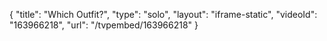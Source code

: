 {
    "title": "Which Outfit?",
    "type": "solo",
    "layout": "iframe-static",
    "videoId": "163966218",
    "url": "\/tvpembed\/163966218"
}